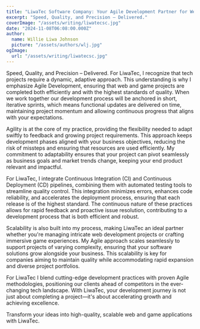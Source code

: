 ```yaml
---
title: "LiwaTec Software Company: Your Agile Development Partner for Web & Game Projects"
excerpt: "Speed, Quality, and Precision – Delivered."
coverImage: "/assets/writing/liwatecsc.jpg"
date: "2024-11-08T06:08:00.000Z"
author:
  name: Willie Liwa Johnson
  picture: "/assets/authors/wlj.jpg"
ogImage:
  url: "/assets/writing/liwatecsc.jpg"
---
```


Speed, Quality, and Precision – Delivered. For LiwaTec, I recognize that tech projects require a dynamic, adaptive approach. This understanding is why I emphasize Agile Development, ensuring that web and game projects are completed both efficiently and with the highest standards of quality. When we work together our development process will be anchored in short, iterative sprints, which means functional updates are delivered on time, maintaining project momentum and allowing continuous progress that aligns with your expectations.

Agility is at the core of my practice, providing the flexibility needed to adapt swiftly to feedback and growing project requirements. This approach keeps development phases aligned with your business objectives, reducing the risk of missteps and ensuring that resources are used efficiently. My commitment to adaptability ensures that your project can pivot seamlessly as business goals and market trends change, keeping your end product relevant and impactful.

For LiwaTec, I integrate Continuous Integration (CI) and Continuous Deployment (CD) pipelines, combining them with automated testing tools to streamline quality control. This integration minimizes errors, enhances code reliability, and accelerates the deployment process, ensuring that each release is of the highest standard. The continuous nature of these practices allows for rapid feedback and proactive issue resolution, contributing to a development process that is both efficient and robust.

Scalability is also built into my process, making LiwaTec an ideal partner whether you're managing intricate web development projects or crafting immersive game experiences. My Agile approach scales seamlessly to support projects of varying complexity, ensuring that your software solutions grow alongside your business. This scalability is key for companies aiming to maintain quality while accommodating rapid expansion and diverse project portfolios.

For LiwaTec I blend cutting-edge development practices with proven Agile methodologies, positioning our clients ahead of competitors in the ever-changing tech landscape. With LiwaTec, your development journey is not just about completing a project—it's about accelerating growth and achieving excellence.

Transform your ideas into high-quality, scalable web and game applications with LiwaTec.
